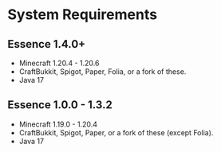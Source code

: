 # System Requirements

## Essence 1.4.0+
- Minecraft 1.20.4 - 1.20.6
- CraftBukkit, Spigot, Paper, Folia, or a fork of these.
- Java 17

## Essence 1.0.0 - 1.3.2
- Minecraft 1.19.0 - 1.20.4
- CraftBukkit, Spigot, Paper, or a fork of these (except Folia).
- Java 17